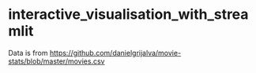 # interactive_visualisation_with_streamlit
Data is from https://github.com/danielgrijalva/movie-stats/blob/master/movies.csv
